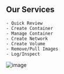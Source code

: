 ## Our Services

```
- Quick Review
- Create Container
- Manage Container
- Create Network
- Create Volume
- Remove/Pull Images
- Log/Inspect 
```

![image](https://user-images.githubusercontent.com/90544090/236325187-3e14457c-1a4f-4301-881a-a8695c6c07ff.png)

